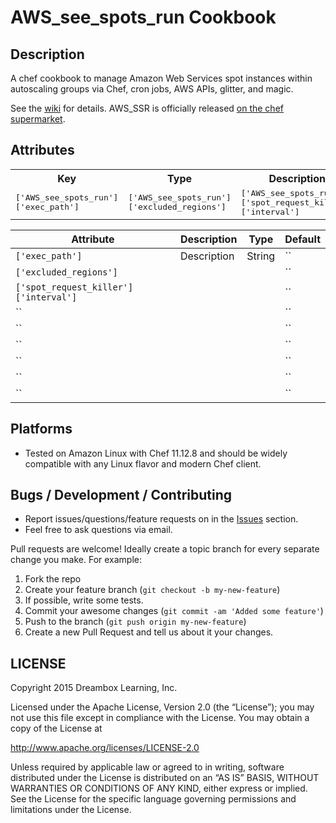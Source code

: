 # AWS_see_spots_run Cookbook

## Description

A chef cookbook to manage Amazon Web Services spot instances within autoscaling groups via Chef, cron jobs, AWS APIs, glitter, and magic.

See the [wiki](https://github.com/dreamboxlearning/AWS_see_spots_run/wiki) for details. AWS_SSR is officially released [on the chef supermarket](https://supermarket.chef.io/cookbooks/aws_see_spots_run).

## Attributes
<table>
  <tr>
    <th>Key</th>
    <th>Type</th>
    <th>Description</th>
    <th>Default</th>
  </tr>
  <tr>
    <td><tt>['AWS_see_spots_run']['exec_path']</tt></td>
    <td><tt>['AWS_see_spots_run']['excluded_regions']</tt></td>
    <td><tt>['AWS_see_spots_run']['spot_request_killer']['interval']</tt></td>
    <td><tt>['AWS_see_spots_run']['spot_request_killer']['minutes_before_stale']</tt></td>
    <td><tt>['AWS_see_spots_run']['price_monitor']['interval']</tt></td>
    <td><tt>['AWS_see_spots_run']['ASG_tagger']['interval']</tt></td>
    <td><tt>['AWS_see_spots_run']['ASG_tagger']['min_healthy_AZs']</tt></td>
    <td><tt>['AWS_see_spots_run']['health_enforcer']['interval']</tt></td>
    <td><tt>['AWS_see_spots_run']['health_enforcer']['demand_expiration']</tt></td>
    <td><tt>['AWS_see_spots_run']['health_enforcer']['min_health_threshold']</tt></td>

Attribute | Description | Type | Default
----------|-------------|------|--------
`['exec_path']` | Description | String | ``
`['excluded_regions']` |  |  | ``
`['spot_request_killer']['interval']` |  |  | ``
`` |  |  | ``
`` |  |  | ``
`` |  |  | ``
`` |  |  | ``
`` |  |  | ``
`` |  |  | ``


## Platforms
* Tested on Amazon Linux with Chef 11.12.8 and should be widely compatible with any Linux flavor and modern Chef client.

## Bugs / Development / Contributing
* Report issues/questions/feature requests on in the [Issues](https://github.com/dreamboxlearning/AWS_see_spots_run/issues) section.
* Feel free to ask questions via email.

Pull requests are welcome!
Ideally create a topic branch for every separate change you make.
For example:

1. Fork the repo
2. Create your feature branch (`git checkout -b my-new-feature`)
3. If possible, write some tests.
4. Commit your awesome changes (`git commit -am 'Added some feature'`)
4. Push to the branch (`git push origin my-new-feature`)
5. Create a new Pull Request and tell us about it your changes.

## LICENSE
Copyright 2015 Dreambox Learning, Inc.

Licensed under the Apache License, Version 2.0 (the “License”); you may not use this file except in
compliance with the License. You may obtain a copy of the License at

http://www.apache.org/licenses/LICENSE-2.0

Unless required by applicable law or agreed to in writing, software distributed under the License is
distributed on an “AS IS” BASIS, WITHOUT WARRANTIES OR CONDITIONS OF ANY KIND, either express or
implied. See the License for the specific language governing permissions and limitations under the
License.
